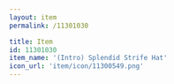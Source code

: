 ```yaml
---
layout: item
permalink: /11301030

title: Item
id: 11301030
item_name: '(Intro) Splendid Strife Hat'
icon_url: 'item/icon/11300549.png'
---
```


